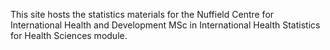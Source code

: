 This site hosts the statistics materials for the Nuffield Centre for International Health and Development MSc in International Health Statistics for Health Sciences module.
